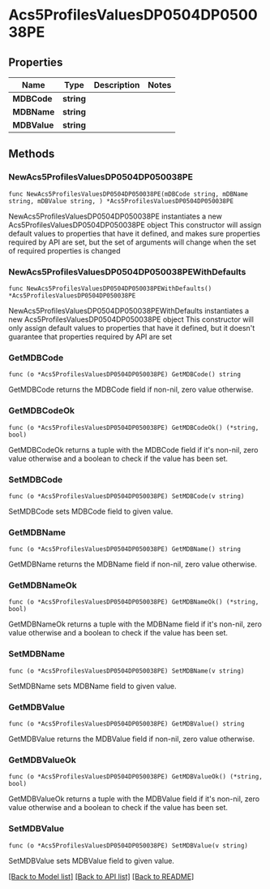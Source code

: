 # Acs5ProfilesValuesDP0504DP050038PE

## Properties

Name | Type | Description | Notes
------------ | ------------- | ------------- | -------------
**MDBCode** | **string** |  | 
**MDBName** | **string** |  | 
**MDBValue** | **string** |  | 

## Methods

### NewAcs5ProfilesValuesDP0504DP050038PE

`func NewAcs5ProfilesValuesDP0504DP050038PE(mDBCode string, mDBName string, mDBValue string, ) *Acs5ProfilesValuesDP0504DP050038PE`

NewAcs5ProfilesValuesDP0504DP050038PE instantiates a new Acs5ProfilesValuesDP0504DP050038PE object
This constructor will assign default values to properties that have it defined,
and makes sure properties required by API are set, but the set of arguments
will change when the set of required properties is changed

### NewAcs5ProfilesValuesDP0504DP050038PEWithDefaults

`func NewAcs5ProfilesValuesDP0504DP050038PEWithDefaults() *Acs5ProfilesValuesDP0504DP050038PE`

NewAcs5ProfilesValuesDP0504DP050038PEWithDefaults instantiates a new Acs5ProfilesValuesDP0504DP050038PE object
This constructor will only assign default values to properties that have it defined,
but it doesn't guarantee that properties required by API are set

### GetMDBCode

`func (o *Acs5ProfilesValuesDP0504DP050038PE) GetMDBCode() string`

GetMDBCode returns the MDBCode field if non-nil, zero value otherwise.

### GetMDBCodeOk

`func (o *Acs5ProfilesValuesDP0504DP050038PE) GetMDBCodeOk() (*string, bool)`

GetMDBCodeOk returns a tuple with the MDBCode field if it's non-nil, zero value otherwise
and a boolean to check if the value has been set.

### SetMDBCode

`func (o *Acs5ProfilesValuesDP0504DP050038PE) SetMDBCode(v string)`

SetMDBCode sets MDBCode field to given value.


### GetMDBName

`func (o *Acs5ProfilesValuesDP0504DP050038PE) GetMDBName() string`

GetMDBName returns the MDBName field if non-nil, zero value otherwise.

### GetMDBNameOk

`func (o *Acs5ProfilesValuesDP0504DP050038PE) GetMDBNameOk() (*string, bool)`

GetMDBNameOk returns a tuple with the MDBName field if it's non-nil, zero value otherwise
and a boolean to check if the value has been set.

### SetMDBName

`func (o *Acs5ProfilesValuesDP0504DP050038PE) SetMDBName(v string)`

SetMDBName sets MDBName field to given value.


### GetMDBValue

`func (o *Acs5ProfilesValuesDP0504DP050038PE) GetMDBValue() string`

GetMDBValue returns the MDBValue field if non-nil, zero value otherwise.

### GetMDBValueOk

`func (o *Acs5ProfilesValuesDP0504DP050038PE) GetMDBValueOk() (*string, bool)`

GetMDBValueOk returns a tuple with the MDBValue field if it's non-nil, zero value otherwise
and a boolean to check if the value has been set.

### SetMDBValue

`func (o *Acs5ProfilesValuesDP0504DP050038PE) SetMDBValue(v string)`

SetMDBValue sets MDBValue field to given value.



[[Back to Model list]](../README.md#documentation-for-models) [[Back to API list]](../README.md#documentation-for-api-endpoints) [[Back to README]](../README.md)


